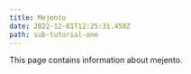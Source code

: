 ```yaml
---
title: Mejento
date: 2022-12-01T12:25:31.458Z
path: sub-tutorial-one
---
```

T﻿his page contains information about mejento.
